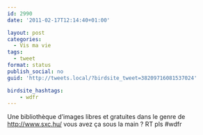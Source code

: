 ```yaml
---
id: 2990
date: '2011-02-17T12:14:40+01:00'

layout: post
categories:
  - Vis ma vie
tags:
  - tweet
format: status
publish_social: no
guid: 'http://tweets.local/?birdsite_tweet=38209716081537024'

birdsite_hashtags:
    - wdfr
---
```


Une bibliothèque d’images libres et gratuites dans le genre de http://www.sxc.hu/ vous avez ça sous la main ? RT pls #wdfr
